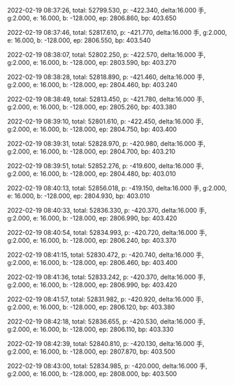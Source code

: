 2022-02-19 08:37:26, total: 52799.530, p: -422.340, delta:16.000 手, g:2.000, e: 16.000, b: -128.000, ep: 2806.860, bp: 403.650

2022-02-19 08:37:46, total: 52817.610, p: -421.770, delta:16.000 手, g:2.000, e: 16.000, b: -128.000, ep: 2806.550, bp: 403.540

2022-02-19 08:38:07, total: 52802.250, p: -422.570, delta:16.000 手, g:2.000, e: 16.000, b: -128.000, ep: 2803.590, bp: 403.270

2022-02-19 08:38:28, total: 52818.890, p: -421.460, delta:16.000 手, g:2.000, e: 16.000, b: -128.000, ep: 2804.460, bp: 403.240

2022-02-19 08:38:49, total: 52813.450, p: -421.780, delta:16.000 手, g:2.000, e: 16.000, b: -128.000, ep: 2805.260, bp: 403.380

2022-02-19 08:39:10, total: 52801.610, p: -422.450, delta:16.000 手, g:2.000, e: 16.000, b: -128.000, ep: 2804.750, bp: 403.400

2022-02-19 08:39:31, total: 52828.970, p: -420.980, delta:16.000 手, g:2.000, e: 16.000, b: -128.000, ep: 2804.700, bp: 403.210

2022-02-19 08:39:51, total: 52852.276, p: -419.600, delta:16.000 手, g:2.000, e: 16.000, b: -128.000, ep: 2804.480, bp: 403.010

2022-02-19 08:40:13, total: 52856.018, p: -419.150, delta:16.000 手, g:2.000, e: 16.000, b: -128.000, ep: 2804.930, bp: 403.010

2022-02-19 08:40:33, total: 52836.330, p: -420.370, delta:16.000 手, g:2.000, e: 16.000, b: -128.000, ep: 2806.990, bp: 403.420

2022-02-19 08:40:54, total: 52834.993, p: -420.720, delta:16.000 手, g:2.000, e: 16.000, b: -128.000, ep: 2806.240, bp: 403.370

2022-02-19 08:41:15, total: 52830.472, p: -420.740, delta:16.000 手, g:2.000, e: 16.000, b: -128.000, ep: 2806.460, bp: 403.400

2022-02-19 08:41:36, total: 52833.242, p: -420.370, delta:16.000 手, g:2.000, e: 16.000, b: -128.000, ep: 2806.990, bp: 403.420

2022-02-19 08:41:57, total: 52831.982, p: -420.920, delta:16.000 手, g:2.000, e: 16.000, b: -128.000, ep: 2806.120, bp: 403.380

2022-02-19 08:42:18, total: 52836.655, p: -420.530, delta:16.000 手, g:2.000, e: 16.000, b: -128.000, ep: 2806.110, bp: 403.330

2022-02-19 08:42:39, total: 52840.810, p: -420.130, delta:16.000 手, g:2.000, e: 16.000, b: -128.000, ep: 2807.870, bp: 403.500

2022-02-19 08:43:00, total: 52834.985, p: -420.000, delta:16.000 手, g:2.000, e: 16.000, b: -128.000, ep: 2808.000, bp: 403.500